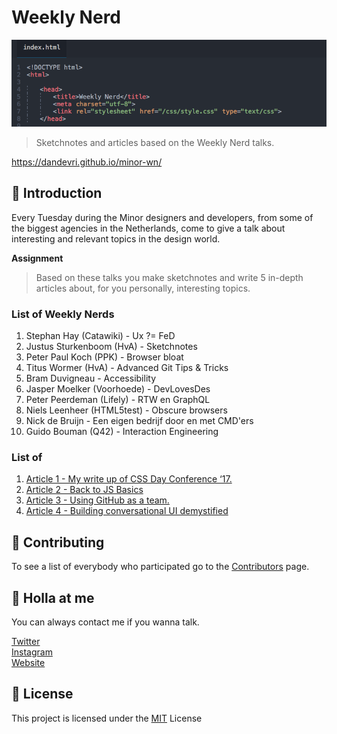 # Weekly Nerd


![Github_Banner](media/GitHub_Banner.png)
> Sketchnotes and articles based on the Weekly Nerd talks.

https://dandevri.github.io/minor-wn/

## :book: Introduction
Every Tuesday during the Minor designers and developers, from some of the biggest agencies in the Netherlands, come to give a talk about interesting and relevant topics in the design world.

**Assignment**
> Based on these talks you make sketchnotes and write 5 in-depth articles about, for you personally, interesting topics.

### List of Weekly Nerds
1. Stephan Hay (Catawiki) - Ux ?= FeD
1. Justus Sturkenboom (HvA) - Sketchnotes
1. Peter Paul Koch (PPK) - Browser bloat
1. Titus Wormer (HvA) - Advanced Git Tips & Tricks
1. Bram Duvigneau - Accessibility
1. Jasper Moelker (Voorhoede) - DevLovesDes
1. Peter Peerdeman (Lifely) - RTW en GraphQL
1. Niels Leenheer (HTML5test) - Obscure browsers
1. Nick de Bruijn - Een eigen bedrijf door en met CMD'ers
1. Guido Bouman (Q42) - Interaction Engineering

### List of
1. [Article 1 -  My write up of CSS Day Conference ‘17. ](https://medium.com/@dandevri/my-write-up-of-css-day-conference-17-eb6db74b5268)
1. [Article 2 - Back to JS Basics](https://codeburst.io/back-to-js-basics-22746226cbec)
1. [Article 3 - Using GitHub as a team.](https://medium.com/@dandevri/using-github-as-a-team-61f189eaa8ff)
1. [Article 4 - Building conversational UI demystified](https://medium.com/@dandevri/building-conversational-ui-with-wit-ai-demystified-77edfe749ca2)

## :page_facing_up: Contributing
To see a list of everybody who participated go to the [Contributors](https://github.com/dandevri/watt-now/graphs/contributors) page.

## 👋 Holla at me
You can always contact me if you wanna talk.

[Twitter](https://twitter.com/dandevri)  
[Instagram](https://instagram.com/dandevri)  
[Website](www.dandevri.es)

## 📃 License
This project is licensed under the [MIT](LICENSE.MD) License
